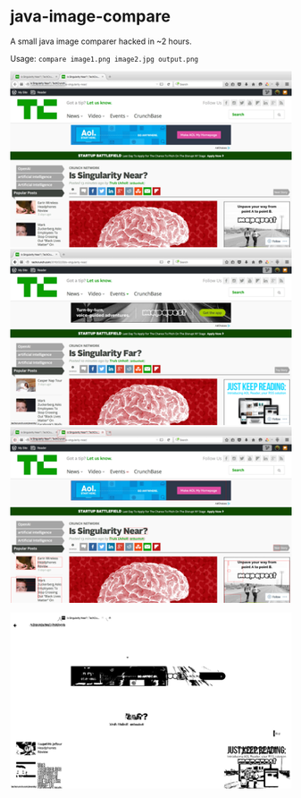 # java-image-compare
A small java image comparer hacked in ~2 hours.

Usage: `compare image1.png image2.jpg output.png`

![alt tag](techcrunch1.png)
![alt tag](techcrunch2.png)
![alt tag](comparison.png)

![alt tag](map.comparison.png)
